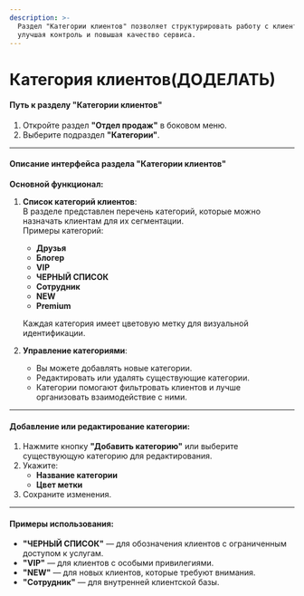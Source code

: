 ```yaml
---
description: >-
  Раздел "Категории клиентов" позволяет структурировать работу с клиентами,
  улучшая контроль и повышая качество сервиса.
---
```


# Категория клиентов(ДОДЕЛАТЬ)

#### Путь к разделу "Категории клиентов"

1. Откройте раздел **"Отдел продаж"** в боковом меню.
2. Выберите подраздел **"Категории"**.

***

#### Описание интерфейса раздела "Категории клиентов"

**Основной функционал:**

1.  **Список категорий клиентов**:\
    В разделе представлен перечень категорий, которые можно назначать клиентам для их сегментации.\
    Примеры категорий:

    * **Друзья**
    * **Блогер**
    * **VIP**
    * **ЧЕРНЫЙ СПИСОК**
    * **Сотрудник**
    * **NEW**
    * **Premium**

    Каждая категория имеет цветовую метку для визуальной идентификации.
2. **Управление категориями**:
   * Вы можете добавлять новые категории.
   * Редактировать или удалять существующие категории.
   * Категории помогают фильтровать клиентов и лучше организовать взаимодействие с ними.

***

#### Добавление или редактирование категории:

1. Нажмите кнопку **"Добавить категорию"** или выберите существующую категорию для редактирования.
2. Укажите:
   * **Название категории**
   * **Цвет метки**
3. Сохраните изменения.

***

#### Примеры использования:

* **"ЧЕРНЫЙ СПИСОК"** — для обозначения клиентов с ограниченным доступом к услугам.
* **"VIP"** — для клиентов с особыми привилегиями.
* **"NEW"** — для новых клиентов, которые требуют внимания.
* **"Сотрудник"** — для внутренней клиентской базы.
